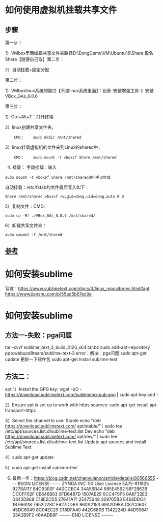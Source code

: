 # 如何使用虚拟机挂载共享文件
## 步骤
第一步：

1）VMbox里面编辑共享文件夹路径D:\DongDemo\VM\Ubuntu18\Share 取名Share【随便自己取】第二步：

2）自动挂载+固定分配

第二步：

1）VMboxlinux系统的窗口【不是linux系统里面】：设备-安装增强工具-》安装VBox_GAs_6.0.6

第三步：

1）Ctrl+Alt+T：打开终端

2）linux创建共享文件夹，	
```
	CMD：	sudo mkdir /mnt/shared
```
3）linux挂载虚拟机的文件夹到Linux的shared中，
```
	CMD：	sudo mount -t vboxsf Share /mnt/shared
```
4) 挂载：
手动挂载：输入
```
sudo mount -t vboxsf Share /mnt/shared进行手动挂载
```
自动挂载：/etc/fstab的文件最后写入如下：
```
Share /mnt/shared vboxsf rw,gid=dong,uid=dong,auto 0 0
```

5）复制文件：CMD: 
```
sudo cp -Rf ./VBox_GAs_6.0.6 /mnt/shared/
```
6）卸载共享文件夹：
```
sudo umount -f /mnt/shared
```

## [参考](https://jingyan.baidu.com/article/a3761b2b87d2331577f9aa7e.html)

# 如何安装sublime
官宣：https://www.sublimetext.com/docs/3/linux_repositories.html#apt
https://www.jianshu.com/p/55ad5b07ec0e

# 如何安装sublime
## 方法一-失败：pga问题
tar -xvvf sublime_text_3_build_3126_x64.tar.bz
sudo add-apt-repository ppa:webupd8team/sublime-text-3 
error：解决：pga问题
sudo apt-get update 更新一下软件包
sudo apt-get install sublime-text 
## 方法二：
apt
1）Install the GPG key:
wget -qO - https://download.sublimetext.com/sublimehq-pub.gpg | sudo apt-key add -

2）Ensure apt is set up to work with https sources:
sudo apt-get install apt-transport-https

3）Select the channel to use:
Stable
echo "deb https://download.sublimetext.com/ apt/stable/" | sudo tee /etc/apt/sources.list.d/sublime-text.list
Dev
echo "deb https://download.sublimetext.com/ apt/dev/" | sudo tee /etc/apt/sources.list.d/sublime-text.list
Update apt sources and install Sublime Text

4）sudo apt-get update

5）sudo apt-get install sublime-text

6) 最后一步：https://blog.csdn.net/chenyulancn/article/details/80566555
--- BEGIN LICENSE -----
ZYNGA INC.
50 User License
EA7E-811825
927BA117 84C9300F 4A0CCBC4 34A56B44
985E4562 59F2B63B CCCFF92F 0E646B83
0FD6487D 1507AE29 9CC4F9F5 0A6F32E3
0343D868 C18E2CD5 27641A71 25475648
309705B3 E468DDC4 1B766A18 7952D28C
E627DDBA 960A2153 69A2D98A C87C0607
45DC6049 8C04EC29 D18DFA40 442C680B
1342224D 44D90641 33A3B9F2 46AADB8F
------ END LICENSE ------
